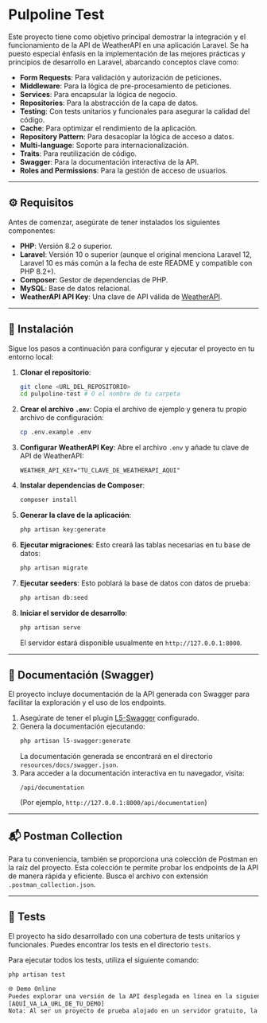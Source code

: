 # Pulpoline Test

Este proyecto tiene como objetivo principal demostrar la integración y el funcionamiento de la API de WeatherAPI en una aplicación Laravel. Se ha puesto especial énfasis en la implementación de las mejores prácticas y principios de desarrollo en Laravel, abarcando conceptos clave como:

-   **Form Requests**: Para validación y autorización de peticiones.
-   **Middleware**: Para la lógica de pre-procesamiento de peticiones.
-   **Services**: Para encapsular la lógica de negocio.
-   **Repositories**: Para la abstracción de la capa de datos.
-   **Testing**: Con tests unitarios y funcionales para asegurar la calidad del código.
-   **Cache**: Para optimizar el rendimiento de la aplicación.
-   **Repository Pattern**: Para desacoplar la lógica de acceso a datos.
-   **Multi-language**: Soporte para internacionalización.
-   **Traits**: Para reutilización de código.
-   **Swagger**: Para la documentación interactiva de la API.
-   **Roles and Permissions**: Para la gestión de acceso de usuarios.

---

## ⚙️ Requisitos

Antes de comenzar, asegúrate de tener instalados los siguientes componentes:

-   **PHP**: Versión 8.2 o superior.
-   **Laravel**: Versión 10 o superior (aunque el original menciona Laravel 12, Laravel 10 es más común a la fecha de este README y compatible con PHP 8.2+).
-   **Composer**: Gestor de dependencias de PHP.
-   **MySQL**: Base de datos relacional.
-   **WeatherAPI API Key**: Una clave de API válida de [WeatherAPI](https://www.weatherapi.com/).

---

## 🚀 Instalación

Sigue los pasos a continuación para configurar y ejecutar el proyecto en tu entorno local:

1.  **Clonar el repositorio**:
    ```bash
    git clone <URL_DEL_REPOSITORIO>
    cd pulpoline-test # O el nombre de tu carpeta
    ```
2.  **Crear el archivo `.env`**:
    Copia el archivo de ejemplo y genera tu propio archivo de configuración:
    ```bash
    cp .env.example .env
    ```
3.  **Configurar WeatherAPI Key**:
    Abre el archivo `.env` y añade tu clave de API de WeatherAPI:
    ```dotenv
    WEATHER_API_KEY="TU_CLAVE_DE_WEATHERAPI_AQUI"
    ```
4.  **Instalar dependencias de Composer**:
    ```bash
    composer install
    ```
5.  **Generar la clave de la aplicación**:
    ```bash
    php artisan key:generate
    ```
6.  **Ejecutar migraciones**:
    Esto creará las tablas necesarias en tu base de datos:
    ```bash
    php artisan migrate
    ```
7.  **Ejecutar seeders**:
    Esto poblará la base de datos con datos de prueba:
    ```bash
    php artisan db:seed
    ```
8.  **Iniciar el servidor de desarrollo**:
    ```bash
    php artisan serve
    ```
    El servidor estará disponible usualmente en `http://127.0.0.1:8000`.

---

## 📄 Documentación (Swagger)

El proyecto incluye documentación de la API generada con Swagger para facilitar la exploración y el uso de los endpoints.

1.  Asegúrate de tener el plugin [L5-Swagger](https://github.com/DarkaOnline/L5-Swagger) configurado.
2.  Genera la documentación ejecutando:
    ```bash
    php artisan l5-swagger:generate
    ```
    La documentación generada se encontrará en el directorio `resources/docs/swagger.json`.
3.  Para acceder a la documentación interactiva en tu navegador, visita:
    ```
    /api/documentation
    ```
    (Por ejemplo, `http://127.0.0.1:8000/api/documentation`)

---

## 📬 Postman Collection

Para tu conveniencia, también se proporciona una colección de Postman en la raíz del proyecto. Esta colección te permite probar los endpoints de la API de manera rápida y eficiente. Busca el archivo con extensión `.postman_collection.json`.

---

## 🧪 Tests

El proyecto ha sido desarrollado con una cobertura de tests unitarios y funcionales. Puedes encontrar los tests en el directorio `tests`.

Para ejecutar todos los tests, utiliza el siguiente comando:

```bash
php artisan test

🌐 Demo Online
Puedes explorar una versión de la API desplegada en línea en la siguiente URL:
[AQUÍ_VA_LA_URL_DE_TU_DEMO]
Nota: Al ser un proyecto de prueba alojado en un servidor gratuito, la disponibilidad y el rendimiento pueden variar. Es posible que el servidor deje de funcionar en cualquier momento.
```
